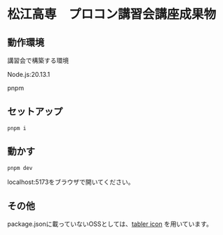 # 松江高専　プロコン講習会講座成果物
## 動作環境
講習会で構築する環境

Node.js:20.13.1

pnpm

## セットアップ
```shell
pnpm i
```

## 動かす
```shell
pnpm dev
```
localhost:5173をブラウザで開いてください。

## その他
package.jsonに載っていないOSSとしては、[tabler icon](https://tabler.io/icons) を用いています。
